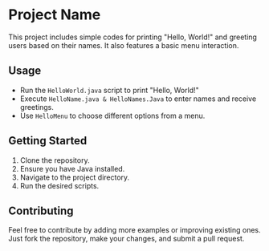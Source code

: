 # Project Name

This project includes simple codes for printing "Hello, World!" and greeting users based on their names. It also features a basic menu interaction.

## Usage

- Run the `HelloWorld.java` script to print "Hello, World!"
- Execute `HelloName.java & HelloNames.Java` to enter names and receive greetings.
- Use `HelloMenu` to choose different options from a menu.

## Getting Started

1. Clone the repository.
2. Ensure you have Java installed.
3. Navigate to the project directory.
4. Run the desired scripts.

## Contributing

Feel free to contribute by adding more examples or improving existing ones. Just fork the repository, make your changes, and submit a pull request.

